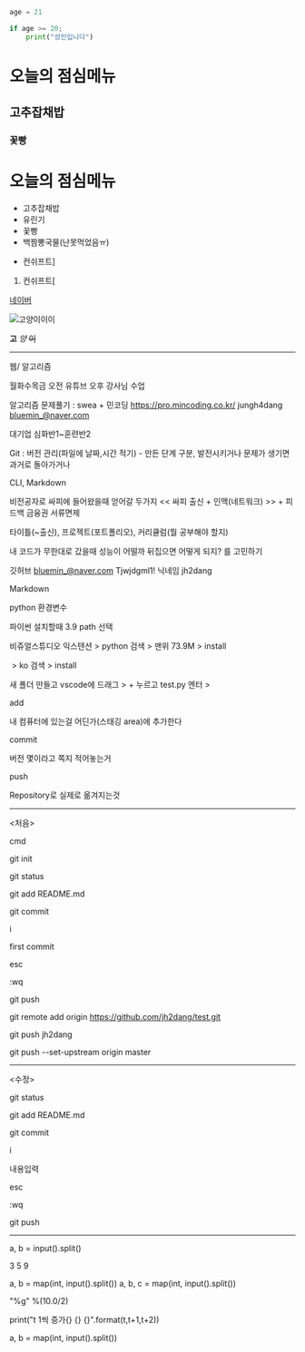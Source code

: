```python
age = 21

if age >= 20;
	print("성인입니다")
```



# 오늘의 점심메뉴



## 고추잡채밥



### 꽃빵



<h1> 오늘의 점심메뉴 </h1>



* 고추잡채밥
* 유린기
* 꽃빵
* 백짬뽕국물(난못먹었음ㅠ)



- 컨쉬프트]

1. 컨쉬프트[



[네이버](https://www.naver.com/)

![고양이이이](https://search.pstatic.net/common/?src=http%3A%2F%2Fblogfiles.naver.net%2FMjAyMjEyMTRfMjkz%2FMDAxNjcwOTk2NDg3NTc5.8zK4AZJqTCtr0n9Qk5jJY1mZJYGGF9NRqDwEQ8P8yoAg.8lnu9VEEQ9JWsW8VDbhK16MhXOJIkJfd7W_c0DLsY2Mg.JPEG.gatoblancokr%2FWBC_sad_1.jpg&type=sc960_832)



**고** *양* ~~이~~



---







웹/ 알고리즘

월화수목금 오전 유튜브
오후 강사님 수업


알고리즘 문제풀기 : swea + 민코딩
https://pro.mincoding.co.kr/
jungh4dang
bluemin_@naver.com

대기업 심화반1~훈련반2


Git
: 버전 관리(파일에 날짜,시간 적기) - 만든 단계 구분, 발전시키거나 문제가 생기면 과거로 돌아가거나


CLI, Markdown

비전공자로 싸피에 들어왔을때 얻어갈 두가지
<< 싸피 출신 + 인맥(네트워크) >> + 피드백
금융권 서류면제


타이틀(~출신), 프로젝트(포트폴리오), 커리큘럼(뭘 공부해야 할지)



내 코드가 무한대로 갔을때 성능이 어떨까
뒤집으면 어떻게 되지?
를 고민하기

깃허브
bluemin_@naver.com
Tjwjdgml1!
닉네임 jh2dang

Markdown

python 환경변수

파이썬 설치할때 3.9 path 선택

비쥬얼스튜디오 익스텐션 > python 검색 > 맨위 73.9M > install

​											> ko 검색 > install

새 폴더 만들고 vscode에 드래그 > + 누르고 test.py 엔터 > 







add

내 컴퓨터에 있는걸 어딘가(스태깅 area)에 추가한다



commit

버전 몇이라고 쪽지 적어놓는거



push

Repository로 실제로 옮겨지는것



---

<처음>

cmd

git init

git status

git add README.md

git commit

i

first commit

esc

:wq

git push

git remote add origin https://github.com/jh2dang/test.git

git push jh2dang

git push --set-upstream origin master



---

<수정>

git status

git add README.md

git commit

i

내용입력

esc

:wq

git push

---





a, b = input().split()

3 5 9

a, b = map(int, input().split())
a, b, c = map(int, input().split())







"%g" %(10.0/2)





print("t 1씩 증가{} {} {}".format(t,t+1,t+2))







a, b = map(int, input().split())



